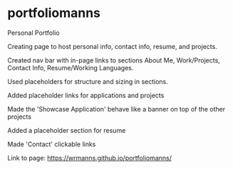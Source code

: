 # portfoliomanns
Personal Portfolio

Creating page to host personal info, contact info, resume, and projects.

Created nav bar with in-page links to sections About Me, Work/Projects, Contact Info, Resume/Working Languages.

Used placeholders for structure and sizing in sections.

Added placeholder links for applications and projects

Made the 'Showcase Application' behave like a banner on top of the other projects

Added a placeholder section for resume

Made 'Contact' clickable links


Link to page: https://wrmanns.github.io/portfoliomanns/

